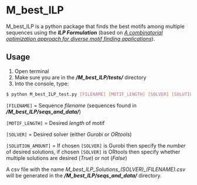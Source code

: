 # M_best_ILP

M\_best\_ILP is a python package that finds the best motifs among multiple sequences using the ***ILP Formulation*** (based on [*A combinatorial optimization approach for diverse motif finding applications*](https://link.springer.com/article/10.1186/1748-7188-1-13)).

## Usage

1. Open terminal
2. Make sure you are in the ***/M\_best\_ILP/tests/*** directory
3. Into the console, type:

``` sh
$ python M_best_ILP_test.py [FILENAME] [MOTIF_LENGTH] [SOLVER] [SOLUTION_AMOUNT]
```

`[FILENAME]` = Sequence *filename* (sequences found in ***/M\_best\_ILP/seqs_and_data/***)

`[MOTIF_LENGTH]` = Desired *length* of motif

`[SOLVER]` = Desired solver (either *Gurobi* or *ORtools*)

`[SOLUTION_AMOUNT]` = If chosen `[SOLVER]` is Gurobi then specify the *number* of desired solutions, if chosen `[SOLVER]` is ORtools then specify whether multiple solutions are desired (*True*) or not (*False*)

A csv file with the name *M\_best\_ILP\_Solutions\_(SOLVER)\_(FILENAME).csv* will be generated in the ***/M\_best\_ILP/seqs\_and\_data/*** directory.
